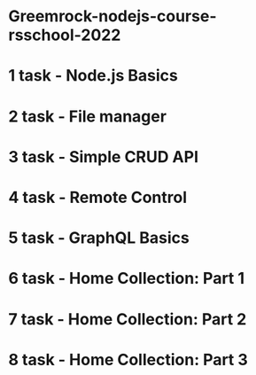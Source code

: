 # Greemrock-nodejs-course-rsschool-2022

# 1 task - Node.js Basics
# 2 task - File manager
# 3 task - Simple CRUD API
# 4 task - Remote Control
# 5 task - GraphQL Basics
# 6 task - Home Collection: Part 1
# 7 task - Home Collection: Part 2
# 8 task - Home Collection: Part 3
